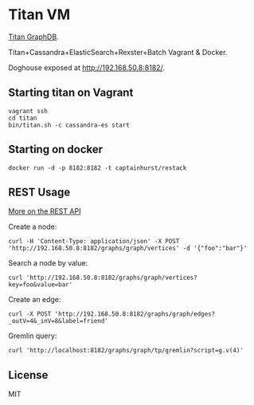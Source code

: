 # Titan VM

[Titan GraphDB](http://thinkaurelius.github.io/titan/).

Titan+Cassandra+ElasticSearch+Rexster+Batch Vagrant & Docker.

Doghouse exposed at http://192.168.50.8:8182/.

## Starting titan on Vagrant

    vagrant ssh
    cd titan
    bin/titan.sh -c cassandra-es start

## Starting on docker

    docker run -d -p 8182:8182 -t captainhurst/restack

## REST Usage

[More on the REST API](https://github.com/tinkerpop/rexster/wiki/Basic-REST-API)

Create a node:

    curl -H 'Content-Type: application/json' -X POST 'http://192.168.50.8:8182/graphs/graph/vertices' -d '{"foo":"bar"}'

Search a node by value:

    curl 'http://192.168.50.8:8182/graphs/graph/vertices?key=foo&value=bar'

Create an edge:

    curl -X POST 'http://192.168.50.8:8182/graphs/graph/edges?_outV=4&_inV=8&label=friend'

Gremlin query:

    curl 'http://localhost:8182/graphs/graph/tp/gremlin?script=g.v(4)'

## License 

MIT

